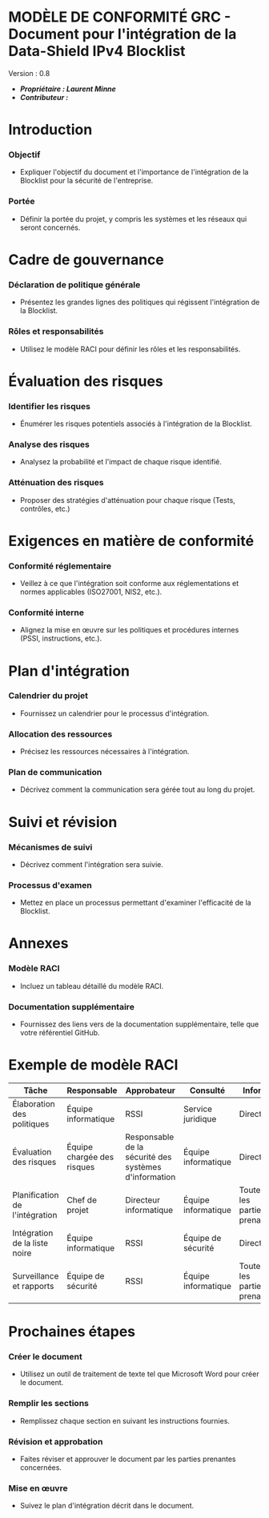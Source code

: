 # MODÈLE DE CONFORMITÉ GRC - Document pour l'intégration de la Data-Shield IPv4 Blocklist
Version : 0.8

- ***Propriétaire : Laurent Minne***
- ***Contributeur :***

# Introduction

### Objectif
- Expliquer l'objectif du document et l'importance de l'intégration de la Blocklist pour la sécurité de l'entreprise.

### Portée
- Définir la portée du projet, y compris les systèmes et les réseaux qui seront concernés.

# Cadre de gouvernance

### Déclaration de politique générale
- Présentez les grandes lignes des politiques qui régissent l'intégration de la Blocklist.

### Rôles et responsabilités
- Utilisez le modèle RACI pour définir les rôles et les responsabilités.

# Évaluation des risques

### Identifier les risques
- Énumérer les risques potentiels associés à l'intégration de la Blocklist.

### Analyse des risques
- Analysez la probabilité et l'impact de chaque risque identifié.

### Atténuation des risques
- Proposer des stratégies d'atténuation pour chaque risque (Tests, contrôles, etc.)

# Exigences en matière de conformité

### Conformité réglementaire
- Veillez à ce que l'intégration soit conforme aux réglementations et normes applicables (ISO27001, NIS2, etc.).

### Conformité interne
- Alignez la mise en œuvre sur les politiques et procédures internes (PSSI, instructions, etc.).

# Plan d'intégration

### Calendrier du projet
- Fournissez un calendrier pour le processus d'intégration.

### Allocation des ressources
- Précisez les ressources nécessaires à l'intégration.

### Plan de communication
- Décrivez comment la communication sera gérée tout au long du projet.

# Suivi et révision

### Mécanismes de suivi
- Décrivez comment l'intégration sera suivie.

### Processus d'examen
- Mettez en place un processus permettant d'examiner l'efficacité de la Blocklist.

# Annexes

### Modèle RACI
- Incluez un tableau détaillé du modèle RACI.

### Documentation supplémentaire
- Fournissez des liens vers de la documentation supplémentaire, telle que votre référentiel GitHub.

# Exemple de modèle RACI

| **Tâche** | **Responsable** | **Approbateur** | **Consulté** | **Informé** |
|---|---|---|---|---|
| Élaboration des politiques | Équipe informatique | RSSI | Service juridique | Direction |
| Évaluation des risques | Équipe chargée des risques | Responsable de la sécurité des systèmes d'information | Équipe informatique | Direction |
| Planification de l'intégration | Chef de projet | Directeur informatique | Équipe informatique | Toutes les parties prenantes |
| Intégration de la liste noire | Équipe informatique | RSSI | Équipe de sécurité | Direction |
| Surveillance et rapports | Équipe de sécurité | RSSI | Équipe informatique | Toutes les parties prenantes |

# Prochaines étapes

### Créer le document
- Utilisez un outil de traitement de texte tel que Microsoft Word pour créer le document.

### Remplir les sections
- Remplissez chaque section en suivant les instructions fournies.

### Révision et approbation
- Faites réviser et approuver le document par les parties prenantes concernées.

### Mise en œuvre
- Suivez le plan d'intégration décrit dans le document.
